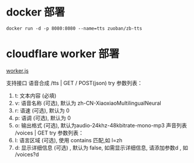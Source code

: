 # docker 部署

```shell
docker run -d -p 8080:8080 --name=tts zuoban/zb-tts
```


# cloudflare worker 部署
[worker.js](https://raw.githubusercontent.com/zuoban/tts/main/templates/worker.js)

支持接口
语音合成
/tts | GET / POST(json) try
参数列表：
1. t: 文本内容 (必填)
2. v: 语音名称 (可选), 默认为 zh-CN-XiaoxiaoMultilingualNeural
3. r: 语速 (可选), 默认为 0
4. p: 语调 (可选), 默认为 0
5. o: 输出格式 (可选), 默认为audio-24khz-48kbitrate-mono-mp3
声音列表
/voices | GET try
参数列表：
1. l: 语言区域 (可选), 使用 contains 匹配,如 l=zh
2. d: 显示详细信息 (可选) , 默认为 false, 如需显示详细信息, 请添加参数d , 如 /voices?d